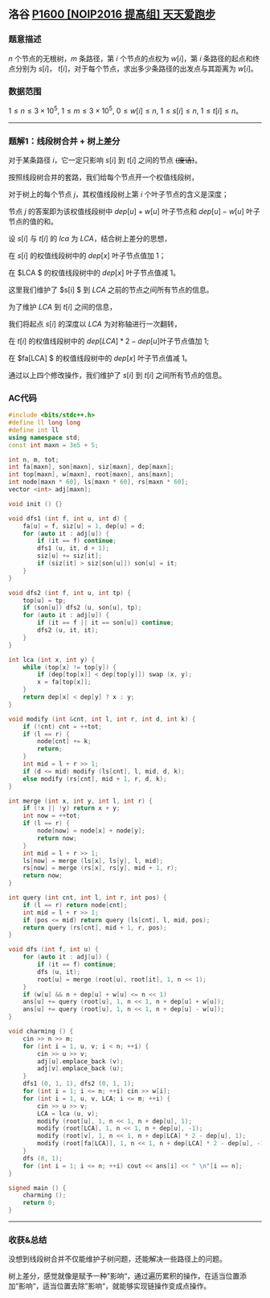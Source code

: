 ## 洛谷 [P1600 [NOIP2016 提高组] 天天爱跑步](https://www.luogu.com.cn/problem/P1600)

### 题意描述

$n$ 个节点的无根树，$m$ 条路径，第 $i$ 个节点的点权为 $w[i]$，第 $i$ 条路径的起点和终点分别为 $s[i]$， $t[i]$，对于每个节点，求出多少条路径的出发点与其距离为 $w[i]$。

### 数据范围

$1 \leq n \leq 3\times 10^{5}$, $1 \leq m \leq 3\times 10^{5}$, $0 \leq w[i] \leq n$, $1 \leq s[i] \leq n$, $1 \leq t[i] \leq n$。

-----

### 题解1：线段树合并 + 树上差分

对于某条路径 $i$，它一定只影响 $s[i]$ 到 $t[i]$ 之间的节点 ~~(废话)~~。

按照线段树合并的套路，我们给每个节点开一个权值线段树，

对于树上的每个节点 $j$，其权值线段树上第 $i$ 个叶子节点的含义是深度；

节点 $j$ 的答案即为该权值线段树中 $dep[u] + w[u]$ 叶子节点和 $dep[u] - w[u]$ 叶子节点的值的和。

设 $s[i]$ 与 $t[i]$ 的 $lca$ 为 $LCA$，结合树上差分的思想，

在 $s[i]$ 的权值线段树中的 $dep[x]$ 叶子节点值加 $1$；

在 $LCA $ 的权值线段树中的 $dep[x]$ 叶子节点值减 $1$。

这里我们维护了 $s[i] $ 到 $LCA$ 之前的节点之间所有节点的信息。

为了维护 $LCA$ 到 $t[i]$ 之间的信息，

我们将起点 $s[i]$ 的深度以 $LCA$ 为对称轴进行一次翻转，

在 $t[i]$ 的权值线段树中的 $dep[LCA] * 2 - dep[u]$叶子节点值加 $1$;

在 $fa[LCA] $ 的权值线段树中的 $dep[x]$ 叶子节点值减 $1$。

通过以上四个修改操作，我们维护了 $s[i]$ 到 $t[i]$ 之间所有节点的信息。



### AC代码

```cpp
#include <bits/stdc++.h>
#define ll long long
#define int ll
using namespace std;
const int maxn = 3e5 + 5;

int n, m, tot;
int fa[maxn], son[maxn], siz[maxn], dep[maxn];
int top[maxn], w[maxn], root[maxn], ans[maxn];
int node[maxn * 60], ls[maxn * 60], rs[maxn * 60];
vector <int> adj[maxn];

void init () {}

void dfs1 (int f, int u, int d) {
	fa[u] = f, siz[u] = 1, dep[u] = d;
	for (auto it : adj[u]) {
		if (it == f) continue;
		dfs1 (u, it, d + 1);
		siz[u] += siz[it];
		if (siz[it] > siz[son[u]]) son[u] = it;
	}
}

void dfs2 (int f, int u, int tp) {
	top[u] = tp;
	if (son[u]) dfs2 (u, son[u], tp);
	for (auto it : adj[u]) {
		if (it == f || it == son[u]) continue;
		dfs2 (u, it, it);
	}
}

int lca (int x, int y) {
	while (top[x] != top[y]) {
		if (dep[top[x]] < dep[top[y]]) swap (x, y);
		x = fa[top[x]];
	}
	return dep[x] < dep[y] ? x : y;
}

void modify (int &cnt, int l, int r, int d, int k) {
	if (!cnt) cnt = ++tot;
	if (l == r) {
		node[cnt] += k;
		return;
	}
	int mid = l + r >> 1;
	if (d <= mid) modify (ls[cnt], l, mid, d, k);
	else modify (rs[cnt], mid + 1, r, d, k);
}

int merge (int x, int y, int l, int r) {
	if (!x || !y) return x + y;
	int now = ++tot;
	if (l == r) {
		node[now] = node[x] + node[y];
		return now;
	}
	int mid = l + r >> 1;
	ls[now] = merge (ls[x], ls[y], l, mid);
	rs[now] = merge (rs[x], rs[y], mid + 1, r);
	return now;
}

int query (int cnt, int l, int r, int pos) {
	if (l == r) return node[cnt];
	int mid = l + r >> 1;
	if (pos <= mid) return query (ls[cnt], l, mid, pos);
	return query (rs[cnt], mid + 1, r, pos);
}

void dfs (int f, int u) {
	for (auto it : adj[u]) {
		if (it == f) continue;
		dfs (u, it);
		root[u] = merge (root[u], root[it], 1, n << 1);
	}
	if (w[u] && n + dep[u] + w[u] <= n << 1)
	ans[u] += query (root[u], 1, n << 1, n + dep[u] + w[u]);
	ans[u] += query (root[u], 1, n << 1, n + dep[u] - w[u]);
}

void charming () {
	cin >> n >> m;
	for (int i = 1, u, v; i < n; ++i) {
		cin >> u >> v;
		adj[u].emplace_back (v);
		adj[v].emplace_back (u);
	}
	dfs1 (0, 1, 1), dfs2 (0, 1, 1);
	for (int i = 1; i <= n; ++i) cin >> w[i];
	for (int i = 1, u, v, LCA; i <= m; ++i) {
		cin >> u >> v;
		LCA = lca (u, v);
		modify (root[u], 1, n << 1, n + dep[u], 1);
		modify (root[LCA], 1, n << 1, n + dep[u], -1);
		modify (root[v], 1, n << 1, n + dep[LCA] * 2 - dep[u], 1);
		modify (root[fa[LCA]], 1, n << 1, n + dep[LCA] * 2 - dep[u], -1);
	}
	dfs (0, 1);
	for (int i = 1; i <= n; ++i) cout << ans[i] << " \n"[i == n];
}

signed main () {
	charming ();
	return 0;
}
```

-----

### 收获&总结

没想到线段树合并不仅能维护子树问题，还能解决一些路径上的问题。

树上差分，感觉就像是赋予一种”影响“，通过遍历累积的操作，在适当位置添加“影响“，适当位置去除”影响“，就能够实现链操作变成点操作。

